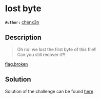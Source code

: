 # lost byte

**`Author:`** [chenx3n](https://github.com/malikDaCoda)

## Description

> Oh no! we lost the first byte of this file!!  
> Can you still recover it?!  

[flag.broken](flag.broken)

## Solution

Solution of the challenge can be found [here](solution/).
